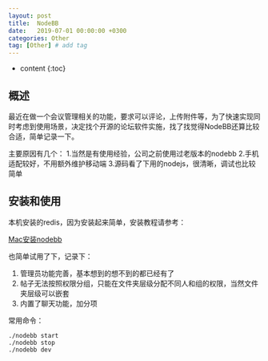 ```yaml
---
layout: post
title:  NodeBB
date:   2019-07-01 00:00:00 +0300
categories: Other
tag: [Other] # add tag
---
```


* content
{:toc}


## 概述

最近在做一个会议管理相关的功能，要求可以评论，上传附件等，为了快速实现同时考虑到使用场景，决定找个开源的论坛软件实施，找了找觉得NodeBB还算比较合适，简单记录一下。

主要原因有几个：
1.当然是有使用经验，公司之前使用过老版本的nodebb
2.手机适配较好，不用额外维护移动端
3.源码看了下用的nodejs，很清晰，调试也比较简单

## 安装和使用

本机安装的redis，因为安装起来简单，安装教程请参考：

[Mac安装nodebb](https://nodebb.readthedocs.io/en/latest/installing/os/osx-mavericks.html#)


也简单试用了下，记录下：
1. 管理员功能完善，基本想到的想不到的都已经有了
2. 帖子无法按照权限分组，只能在文件夹层级分配不同人和组的权限，当然文件夹层级可以嵌套
3. 内置了聊天功能，加分项

常用命令：

```
./nodebb start
./nodebb stop
./nodebb dev
```